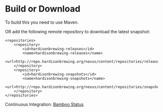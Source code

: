 Build or Download
=====
To build this you need to use Maven.

OR add the following remote repository to download the latest snapshot:

	<repositories>
		<repository>
			<id>hardisonbrewing-releases</id>
			<name>hardisonbrewing-releases</name>
			<url>http://repo.hardisonbrewing.org/nexus/content/repositories/releases/</url>
		</repository>
		<repository>
			<id>hardisonbrewing-snapshots</id>
			<name>hardisonbrewing-snapshots</name>
			<url>http://repo.hardisonbrewing.org/nexus/content/repositories/snapshots/</url>
		</repository>
	</repositories>

Continuous Integration: [Bamboo Status](http://bamboo.hardisonbrewing.org/browse/MVN-CRE)
